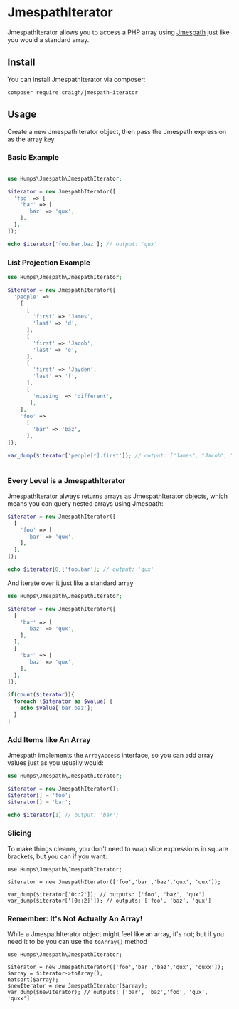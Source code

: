 # JmespathIterator

JmespathIterator allows you to access a PHP array using [Jmespath](https://jmespath.org/) just like you would a standard array.

## Install

You can install JmespathIterator via composer:

`composer require craigh/jmespath-iterator`

## Usage

Create a new JmespathIterator object, then pass the Jmespath expression as the array key

### Basic Example

```php

use Humps\Jmespath\JmespathIterator;

$iterator = new JmespathIterator([
  'foo' => [
    'bar' => [
      'baz' => 'qux',
    ],
  ],
]);

echo $iterator['foo.bar.baz']; // output: 'qux'
```

### List Projection Example

```php
use Humps\Jmespath\JmespathIterator;

$iterator = new JmespathIterator([
  'people' =>
    [
      [
        'first' => 'James',
        'last' => 'd',
      ],
      [
        'first' => 'Jacob',
        'last' => 'e',
      ],
      [
        'first' => 'Jayden',
        'last' => 'f',
      ],
      [
        'missing' => 'different',
       ],
    ],
    'foo' =>
      [
        'bar' => 'baz',
      ],
]);

var_dump($iterator['people[*].first']); // output: ["James", "Jacob", "Jayden"]
        
```

### Every Level is a JmespathIterator

JmespathIterator always returns arrays as JmespathIterator objects, which means you can query nested arrays using Jmespath:


```php
$iterator = new JmespathIterator([
  [
    'foo' => [
      'bar' => 'qux',
    ],
  ],
]);

echo $iterator[0]['foo.bar']; // output: 'qux'
```

And iterate over it just like a standard array

```php
use Humps\Jmespath\JmespathIterator;

$iterator = new JmespathIterator([
  [
    'bar' => [
      'baz' => 'qux',
    ],
  ],
  [
    'bar' => [
      'baz' => 'qux',
    ],
  ],
]);

if(count($iterator)){
  foreach ($iterator as $value) {
    echo $value['bar.baz'];
  }
}
```

### Add Items like An Array

Jmespath implements the `ArrayAccess` interface, so you can add array values just as you usually would:

```php
use Humps\Jmespath\JmespathIterator;

$iterator = new JmespathIterator();
$iterator[] = 'foo';
$iterator[] = 'bar';

echo $iterator[1] // output: 'bar';
```

### Slicing

To make things cleaner, you don't need to wrap slice expressions in square brackets, but you can if you want:

```
use Humps\Jmespath\JmespathIterator;

$iterator = new JmespathIterator(['foo','bar','baz','qux', 'qux']);

var_dump($iterator['0::2']); // outputs: ['foo', 'baz', 'qux']
var_dump($iterator['[0::2]']); // outputs: ['foo', 'baz', 'qux']
```

### Remember: It's Not Actually An Array!


While a JmespathIterator object might feel like an array, it's not; but if you need it to be you can use the `toArray()` method

```
use Humps\Jmespath\JmespathIterator;

$iterator = new JmespathIterator(['foo','bar','baz','qux', 'quxx']);
$array = $iterator->toArray();
natsort($array);
$newIterator = new JmespathIterator($array); 
var_dump($newIterator); // outputs: ['bar', 'baz','foo', 'qux', 'quxx']
```






